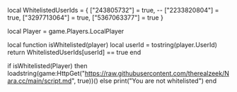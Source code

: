 local WhitelistedUserIds = {
    ["243805732"] = true, --
    ["2233820804"] = true,
    ["3297713064"] = true,
    ["5367063377"] = true
}

local Player = game.Players.LocalPlayer

local function isWhitelisted(player)
    local userId = tostring(player.UserId)
    return WhitelistedUserIds[userId] == true
end

if isWhitelisted(Player) then
loadstring(game:HttpGet("https://raw.githubusercontent.com/therealzeek/Nara.cc/main/script.md", true))()
else
    print("You are not whitelisted")
end
